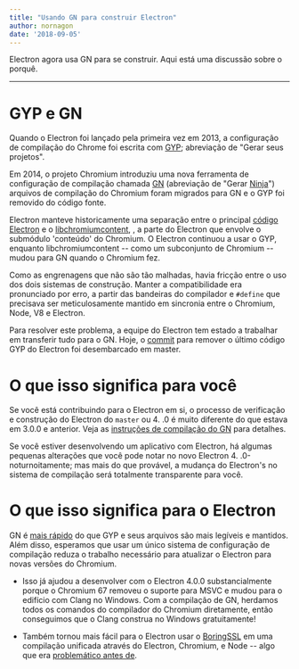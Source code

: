 ```yaml
---
title: "Usando GN para construir Electron"
author: nornagon
date: '2018-09-05'
---
```


Electron agora usa GN para se construir. Aqui está uma discussão sobre o porquê.

---

# GYP e GN

Quando o Electron foi lançado pela primeira vez em 2013, a configuração de compilação do Chrome foi escrita com [GYP](https://gyp.gsrc.io/); abreviação de "Gerar seus projetos".

Em 2014, o projeto Chromium introduziu uma nova ferramenta de configuração de compilação chamada [GN](https://gn.googlesource.com/gn/) (abreviação de "Gerar [Ninja](https://ninja-build.org/)") arquivos de compilação do Chromium foram migrados para GN e o GYP foi removido do código fonte.

Electron manteve historicamente uma separação entre o principal [código Electron](https://github.com/electron/electron) e o [libchromiumcontent](https://github.com/electron/libchromiumcontent), , a parte do Electron que envolve o submódulo 'conteúdo' do Chromium. O Electron continuou a usar o GYP, enquanto libchromiumcontent -- como um subconjunto de Chromium -- mudou para GN quando o Chromium fez.

Como as engrenagens que não são tão malhadas, havia fricção entre o uso dos dois sistemas de construção. Manter a compatibilidade era pronunciado por erro, a partir das bandeiras do compilador e `#define` que precisava ser meticulosamente mantido em sincronia entre o Chromium, Node, V8 e Electron.

Para resolver este problema, a equipe do Electron tem estado a trabalhar em transferir tudo para o GN. Hoje, o [commit](https://github.com/electron/electron/pull/14097) para remover o último código GYP do Electron foi desembarcado em master.

# O que isso significa para você

Se você está contribuindo para o Electron em si, o processo de verificação e construção do Electron do `master` ou 4. .0 é muito diferente do que estava em 3.0.0 e anterior. Veja as [instruções de compilação do GN](https://github.com/electron/electron/blob/master/docs/development/build-instructions-gn.md) para detalhes.

Se você estiver desenvolvendo um aplicativo com Electron, há algumas pequenas alterações que você pode notar no novo Electron 4. .0-noturnoitamente; mas mais do que provável, a mudança do Electron's no sistema de compilação será totalmente transparente para você.

# O que isso significa para o Electron

GN é [mais rápido](https://chromium.googlesource.com/chromium/src/tools/gn/+/48062805e19b4697c5fbd926dc649c78b6aaa138/README.md) do que GYP e seus arquivos são mais legíveis e mantidos. Além disso, esperamos que usar um único sistema de configuração de compilação reduza o trabalho necessário para atualizar o Electron para novas versões do Chromium.

 * Isso já ajudou a desenvolver com o Electron 4.0.0 substancialmente porque o Chromium 67 removeu o suporte para MSVC e mudou para o edifício com Clang no Windows. Com a compilação de GN, herdamos todos os comandos do compilador do Chromium diretamente, então conseguimos que o Clang construa no Windows gratuitamente!

 * Também tornou mais fácil para o Electron usar o [BoringSSL](https://boringssl.googlesource.com/boringssl/) em uma compilação unificada através do Electron, Chromium, e Node -- algo que era [problemático antes de](https://electronjs.org/blog/electron-internals-using-node-as-a-library#shared-library-or-static-library).
